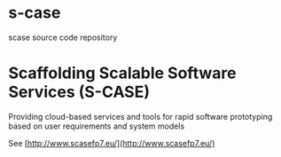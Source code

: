 s-case
======

scase source code repository


Scaffolding Scalable Software Services (S-CASE)
=======

Providing cloud-based services and tools for rapid software prototyping
based on user requirements and system models


See [http://www.scasefp7.eu/](http://www.scasefp7.eu/)

